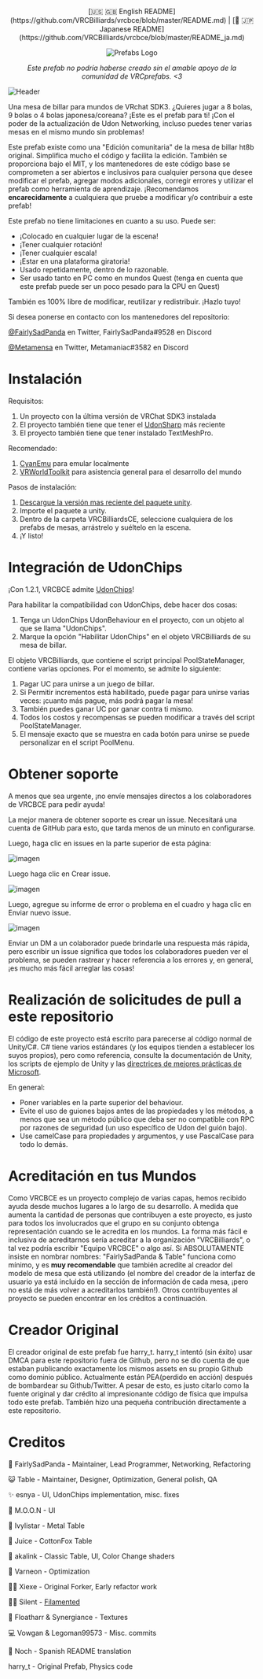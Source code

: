 <p align="center">[🇺🇸 🇬🇧 English README](https://github.com/VRCBilliards/vrcbce/blob/master/README.md) | [🗾 🇯🇵 Japanese README](https://github.com/VRCBilliards/vrcbce/blob/master/README_ja.md)</p>

<p align="center"><img src="https://avatars.githubusercontent.com/u/50210138?s=200&v=4" alt="Prefabs Logo"></p>

<p align="center"><i>Este prefab no podría haberse creado sin el amable apoyo de la comunidad de VRCprefabs. <3</i></p>

![Header](https://user-images.githubusercontent.com/6299186/136136789-f195e2ef-0cce-4807-8313-f62c39159b2f.png)

Una mesa de billar para mundos de VRchat SDK3. ¿Quieres jugar a 8 bolas, 9 bolas o 4 bolas japonesa/coreana? ¡Este es el prefab para ti! ¡Con el poder de la actualización de Udon Networking, incluso puedes tener varias mesas en el mismo mundo sin problemas!

Este prefab existe como una "Edición comunitaria" de la mesa de billar ht8b original. Simplifica mucho el código y facilita la edición. También se proporciona bajo el MIT, y los mantenedores de este código base se comprometen a ser abiertos e inclusivos para cualquier persona que desee modificar el prefab, agregar modos adicionales, corregir errores y utilizar el prefab como herramienta de aprendizaje. ¡Recomendamos **encarecidamente** a cualquiera que pruebe a modificar y/o contribuir a este prefab!

Este prefab no tiene limitaciones en cuanto a su uso. Puede ser:

- ¡Colocado en cualquier lugar de la escena!
- ¡Tener cualquier rotación!
- ¡Tener cualquier escala!
- ¡Estar en una plataforma giratoria!
- Usado repetidamente, dentro de lo razonable.
- Ser usado tanto en PC como en mundos Quest (tenga en cuenta que este prefab puede ser un poco pesado para la CPU en Quest)

También es 100% libre de modificar, reutilizar y redistribuir. ¡Hazlo tuyo!

Si desea ponerse en contacto con los mantenedores del repositorio:

[@FairlySadPanda](https://twitter.com/FairlySadPanda) en Twitter,
FairlySadPanda#9528 en Discord

[@Metamensa](https://twitter.com/Metamensa) en Twitter,
Metamaniac#3582 en Discord

# Instalación

Requisitos:

1. Un proyecto con la última versión de VRChat SDK3 instalada
2. El proyecto también tiene que tener el [UdonSharp](https://github.com/MerlinVR/UdonSharp) más reciente 
3. El proyecto también tiene que tener instalado TextMeshPro.

Recomendado:

1. [CyanEmu](https://github.com/CyanLaser/CyanEmu) para emular localmente
2. [VRWorldToolkit](https://github.com/oneVR/VRWorldToolkit) para asistencia general para el desarrollo del mundo

Pasos de instalación:

1. [Descargue la versión mas reciente del paquete unity](https://github.com/noch3d/vrcbce-spanish/releases/latest).
2. Importe el paquete a unity.
3. Dentro de la carpeta VRCBilliardsCE, seleccione cualquiera de los prefabs de mesas, arrástrelo y suéltelo en la escena.
4. ¡Y listo!

# Integración de UdonChips

¡Con 1.2.1, VRCBCE admite [UdonChips](https://lura.booth.pm/items/3060394)!

Para habilitar la compatibilidad con UdonChips, debe hacer dos cosas:

  1. Tenga un UdonChips UdonBehaviour en el proyecto, con un objeto al que se llama "UdonChips".
  2. Marque la opción "Habilitar UdonChips" en el objeto VRCBilliards de su mesa de billar.

El objeto VRCBilliards, que contiene el script principal PoolStateManager, contiene varias opciones. Por el momento, se admite lo siguiente:

  1. Pagar UC para unirse a un juego de billar.
  2. Si Permitir incrementos está habilitado, puede pagar para unirse varias veces: ¡cuanto más pague, más podrá pagar la mesa!
  3. También puedes ganar UC por ganar contra ti mismo.
  4. Todos los costos y recompensas se pueden modificar a través del script PoolStateManager.
  5. El mensaje exacto que se muestra en cada botón para unirse se puede personalizar en el script PoolMenu.

# Obtener soporte

A menos que sea urgente, ¡no envíe mensajes directos a los colaboradores de VRCBCE para pedir ayuda!

La mejor manera de obtener soporte es crear un issue. Necesitará una cuenta de GitHub para esto, que tarda menos de un minuto en configurarse.

Luego, haga clic en issues en la parte superior de esta página:

![imagen](https://user-images.githubusercontent.com/732532/127752254-37061d3a-c13e-4de7-9212-792e17fe6472.png)

Luego haga clic en Crear issue.

![imagen](https://user-images.githubusercontent.com/732532/127752268-c46fca03-72cf-4712-96b9-24e47764d791.png)

Luego, agregue su informe de error o problema en el cuadro y haga clic en Enviar nuevo issue.

![imagen](https://user-images.githubusercontent.com/732532/127752457-03751bba-df2b-48f0-a220-a9cd699d9974.png)

Enviar un DM a un colaborador puede brindarle una respuesta más rápida, pero escribir un issue significa que todos los colaboradores pueden ver el problema, se pueden rastrear y hacer referencia a los errores y, en general, ¡es mucho más fácil arreglar las cosas!

# Realización de solicitudes de pull a este repositorio

El código de este proyecto está escrito para parecerse al código normal de Unity/C#. C# tiene varios estándares (y los equipos tienden a establecer los suyos propios), pero como referencia, consulte la documentación de Unity, los scripts de ejemplo de Unity y las [directrices de mejores prácticas de Microsoft](https://docs.microsoft.com/en-us/dotnet/csharp/programming-guide/inside-a-program/coding-conventions).

  En general:
  - Poner variables en la parte superior del behaviour.
  - Evite el uso de guiones bajos antes de las propiedades y los métodos, a menos que sea un método público que deba ser no compatible con RPC por razones de seguridad (un uso específico de Udon del guión bajo).
  - Use camelCase para propiedades y argumentos, y use PascalCase para todo lo demás.

# Acreditación en tus Mundos

Como VRCBCE es un proyecto complejo de varias capas, hemos recibido ayuda desde muchos lugares a lo largo de su desarrollo. A medida que aumenta la cantidad de personas que contribuyen a este proyecto, es justo para todos los involucrados que el grupo en su conjunto obtenga representación cuando se le acredita en los mundos. La forma más fácil e inclusiva de acreditarnos sería acreditar a la organización "VRCBilliards", o tal vez podría escribir "Equipo VRCBCE" o algo así. Si ABSOLUTAMENTE insiste en nombrar nombres: "FairlySadPanda & Table" funciona como mínimo, y es **muy recomendable** que también acredite al creador del modelo de mesa que está utilizando (el nombre del creador de la interfaz de usuario ya está incluido en la sección de información de cada mesa, ¡pero no está de más volver a acreditarlos también!). Otros contribuyentes al proyecto se pueden encontrar en los créditos a continuación.

# Creador Original

El creador original de este prefab fue harry_t. harry_t intentó (sin éxito) usar DMCA para este repositorio fuera de Github, pero no se dio cuenta de que estaban publicando exactamente los mismos assets en su propio Github como dominio público. Actualmente están PEA(perdido en acción) después de bombardear su Github/Twitter. A pesar de esto, es justo citarlo como la fuente original y dar crédito al impresionante código de física que impulsa todo este prefab. También hizo una pequeña contribución directamente a este repositorio.


# Creditos
🐼 FairlySadPanda - Maintainer, Lead Programmer, Networking, Refactoring

😺 Table - Maintainer, Designer, Optimization, General polish, QA

✨ esnya - UI, UdonChips implementation, misc. fixes

🌙 M.O.O.N - UI

🌳 Ivylistar - Metal Table

🦊 Juice - CottonFox Table

🦈 akalink - Classic Table, UI, Color Change shaders

🚗 Varneon - Optimization

🧙‍♂️ Xiexe - Original Forker, Early refactor work

🧙‍♀️ Silent - [Filamented](https://gitlab.com/s-ilent/filamented)

🎨 Floatharr & Synergiance - Textures

💻 Vowgan & Legoman99573 - Misc. commits
 
🐆 Noch - Spanish README translation

harry_t - Original Prefab, Physics code
